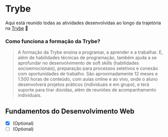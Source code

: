 # Trybe

Aqui está reunido todas as atividades desenvolvidas ao longo da trajetória na [Trybe](https://www.betrybe.com/) :rocket:

### Como funciona a formação da Trybe?

>A formação da Trybe ensina a programar, a aprender e a trabalhar.
>E, além de habilidades técnicas de programação, também ajuda a se aprofundar no desenvolvimento de soft skills (habilidades socioemocionais), preparação para processos seletivos e conexão com oportunidades de trabalho.
>São aproximadamente 12 meses e 1.500 horas de conteúdo, com aulas online e ao vivo, onde o aluno desenvolverá projetos práticos (individuais e em grupo), e terá suporte para tirar dúvidas, além de reuniões de acompanhamento individuais.

## Fundamentos do Desenvolvimento Web

- [x] \(Optional)
- [ ] \(Optional)